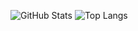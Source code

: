 ![GitHub Stats](https://github-readme-stats.vercel.app/api?username=Karasumei&show_icons=true&theme=github_dark&card_width=480)
![Top Langs](https://github-readme-stats.vercel.app/api/top-langs/?username=Karasumei&layout=compact&theme=github_dark&card_width=480)
